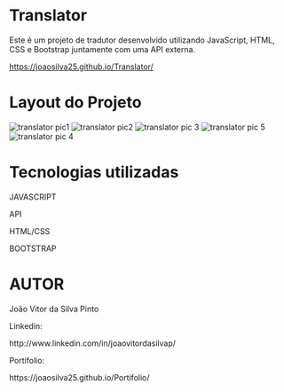 <h1>Translator</h1>
<p>Este é um projeto de tradutor desenvolvido utilizando JavaScript, HTML, CSS e Bootstrap juntamente com uma API externa.</p>

https://joaosilva25.github.io/Translator/

<h1>Layout do Projeto</h1>


![translator pic1](https://github.com/joaosilva25/Translator/assets/117541067/bc17b740-ac3a-44e4-be4f-2ec7940b74e0)
![translator pic2](https://github.com/joaosilva25/Translator/assets/117541067/ef51c7e6-b682-47cd-8215-91b0aba78620)
![translator pic 3](https://github.com/joaosilva25/Translator/assets/117541067/f4f7b00e-6844-4012-a277-5ef093140e5f)
![translator pic 5](https://github.com/joaosilva25/Translator/assets/117541067/5597e24d-5915-47e0-8e62-ab166afaf2f0)
![translator pic 4](https://github.com/joaosilva25/Translator/assets/117541067/999b45fc-f9c6-4130-93b5-4e6ab25dfef5)


<h1>Tecnologias utilizadas</h1>
<p>JAVASCRIPT</p>
<p>API</p>
<p>HTML/CSS</p>
<p>BOOTSTRAP</p>


<h1>AUTOR</h1>
<p>João Vitor da Silva Pinto</p>

<p>Linkedin:</p>
<p>http://www.linkedin.com/in/joaovitordasilvap/</p>


<p>Portifolio:</p>
https://joaosilva25.github.io/Portifolio/
